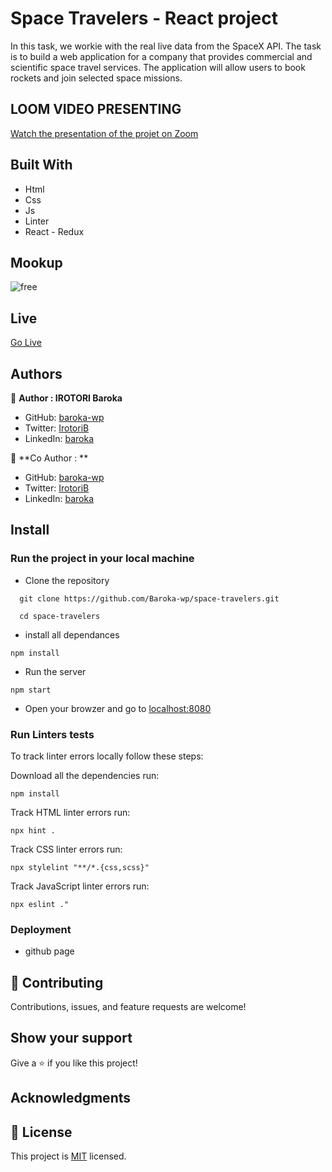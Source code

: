 # Space Travelers - React project
In this task, we workie with the real live data from the SpaceX API. The task is to build a web application for a company that provides commercial and scientific space travel services. The application will allow users to book rockets and join selected space missions.

## LOOM VIDEO PRESENTING
[Watch the presentation of the projet on Zoom](#)

## Built With

- Html
- Css
- Js
- Linter
- React - Redux

## Mookup
![free](#)

## Live

[Go Live](#)

## Authors

👤 **Author : IROTORI Baroka**

- GitHub: [baroka-wp](https://github.com/Baroka-wp)
- Twitter: [IrotoriB](https://twitter.com/IrotoriB)
- LinkedIn: [baroka](www.linkedin.com/in/baroka)

👥 **Co Author : **
- GitHub: [baroka-wp](https://github.com/Baroka-wp)
- Twitter: [IrotoriB](https://twitter.com/IrotoriB)
- LinkedIn: [baroka](www.linkedin.com/in/baroka)

## Install
### Run the project in your local machine

- Clone the repository
```
  git clone https://github.com/Baroka-wp/space-travelers.git

  cd space-travelers
```
- install all dependances

```
npm install
```

- Run the server

```
npm start
```
- Open your browzer and go to [localhost:8080](http://localhost:8080/)


### Run Linters tests
To track linter errors locally follow these steps:  

Download all the dependencies run:
```
npm install
```
Track HTML linter errors run:
```
npx hint .
```
Track CSS linter errors run:
```
npx stylelint "**/*.{css,scss}"
```
Track JavaScript linter errors run:
```
npx eslint ."
```

### Deployment
- github page

## 🤝 Contributing

Contributions, issues, and feature requests are welcome!

## Show your support

Give a ⭐️ if you like this project!

## Acknowledgments


## 📝 License

This project is [MIT](./MIT.md) licensed.
